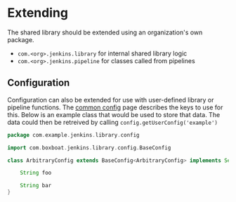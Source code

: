 # Extending

The shared library should be extended using an organization's own package.

- `com.<org>.jenkins.library` for internal shared library logic
- `com.<org>.jenkins.pipeline` for classes called from pipelines

## Configuration

Configuration can also be extended for use with user-defined library or pipeline functions. The [common config](../config/common) page describes the keys to use for this. Below is an example class that would be used to store that data. The data could then be retreived by calling `config.getUserConfig('example')`

```groovy
package com.example.jenkins.library.config

import com.boxboat.jenkins.library.config.BaseConfig

class ArbitraryConfig extends BaseConfig<ArbitraryConfig> implements Serializable {

    String foo

    String bar
}
```